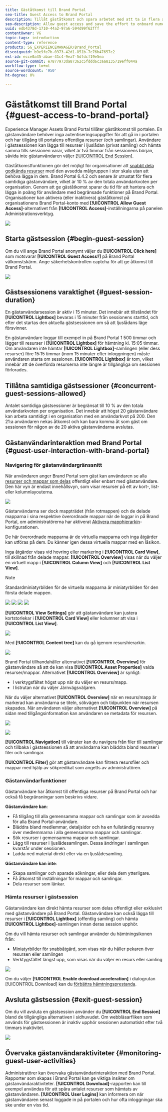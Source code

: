 ```yaml
---
title: Gäståtkomst till Brand Portal
seo-title: Guest Access to Brand Portal
description: Tillåt gäståtkomst och spara arbetet med att ta in flera användare utan autentisering.
seo-description: Allow guest access and save the effort to onboard numerous users without authentication.
uuid: edb4378d-1710-44a2-97a6-594d99f62fff
contentOwner: VG
topic-tags: introduction
content-type: reference
products: SG_EXPERIENCEMANAGER/Brand_Portal
discoiquuid: b9e9fe7b-0373-42d1-851b-7c76b47657c2
exl-id: ecce0a45-abae-41c4-9ea7-5dfdcf19e5ea
source-git-commit: e7877973da87362c5fddd6c3aa8135719eff044a
workflow-type: tm+mt
source-wordcount: '950'
ht-degree: 0%

---
```


# Gäståtkomst till Brand Portal {#guest-access-to-brand-portal}

Experience Manager Assets Brand Portal tillåter gäståtkomst till portalen. En gästanvändare behöver inga autentiseringsuppgifter för att gå in i portalen och har tillgång till portalens offentliga resurser (och samlingar). Användare i gästsessionen kan lägga till resurser i ljuslådan (privat samling) och hämta samma tills sessionen varar, vilket är två timmar från sessionens början, såvida inte gästanvändaren väljer [[!UICONTROL End Session]](#exit-guest-session).

Gäståtkomstfunktionen gör det möjligt för organisationer att [snabbt dela godkända resurser](../using/brand-portal-sharing-folders.md#how-to-share-folders) med den avsedda målgruppen i stor skala utan att behöva lägga in dem. Brand Portal 6.4.2 och senare är utrustat för flera samtidiga gästanvändare, vilket är 10 % av den totala användarkvoten per organisation. Genom att ge gäståtkomst sparar du tid för att hantera och lägga in poäng för användare med begränsade funktioner på Brand Portal.\
Organisationer kan aktivera (eller inaktivera) gäståtkomst på organisationens Brand Portal-konto med **[!UICONTROL Allow Guest Access]**-alternativet från **[!UICONTROL Access]**-inställningarna på panelen Administrationsverktyg.

<!--
Comment Type: annotation
Last Modified By: mgulati
Last Modified Date: 2018-08-17T10:42:59.879-0400
Removed the first para: "AEM Assets Brand Portal allows public users to enter the portal anonymously and have restricted access to the allowed public resources as guests. Organization users with guest role need not seek access and authentication from administrators."
-->

![](assets/enable-guest-access.png)

## Starta gästsession {#begin-guest-session}

Om du vill ange Brand Portal anonymt väljer du **[!UICONTROL Click here]** som motsvarar **[!UICONTROL Guest Access?]** på Brand Portal välkomstskärm. Ange säkerhetskontrollen captcha för att ge åtkomst till Brand Portal.

![](assets/bp-login-screen.png)

## Gästsessionens varaktighet {#guest-session-duration}


En gästanvändarsession är aktiv i 15 minuter.
Det innebär att tillståndet för **[!UICONTROL Lightbox]** bevaras i 15 minuter från sessionens starttid, och efter det startas den aktuella gästsessionen om så att ljuslådans läge försvinner.

En gästanvändare loggar till exempel in på Brand Portal 1 500 timmar och lägger till resurser i **[!UICONTROL Lightbox]** för hämtning kl. 15:05 timmar. Om användaren inte hämtar **[!UICONTROL Lightbox]**-samlingen (eller dess resurser) före 15:15 timmar (inom 15 minuter efter inloggningen) måste användaren starta om sessionen. **[!UICONTROL Lightbox]** är tom, vilket innebär att de överförda resurserna inte längre är tillgängliga om sessionen förlorades.

## Tillåtna samtidiga gästsessioner {#concurrent-guest-sessions-allowed}

Antalet samtidiga gästsessioner är begränsat till 10 % av den totala användarkvoten per organisation. Det innebär att högst 20 gästanvändare kan arbeta samtidigt i en organisation med en användarkvot på 200. Den 21:a användaren nekas åtkomst och kan bara komma åt som gäst om sessionen för någon av de 20 aktiva gästanvändarna avslutas.

## Gästanvändarinteraktion med Brand Portal {#guest-user-interaction-with-brand-portal}

### Navigering för gästanvändargränssnitt

När användaren anger Brand Portal som gäst kan användaren se alla [resurser och mappar som delas](../using/brand-portal-sharing-folders.md#sharefolders) offentligt eller enbart med gästanvändare. Den här vyn är endast innehållsvyn, som visar resurser på ett av kort-, list- eller kolumnlayouterna.

![](assets/disabled-folder-hierarchy1.png)

Gästanvändarna ser dock mappträdet (från rotmappen) och de delade mapparna i sina respektive överordnade mappar när de loggar in på Brand Portal, om administratörerna har aktiverat [Aktivera mapphierarkin](../using/brand-portal-general-configuration.md#main-pars-header-1621071021)-konfigurationen.

De här överordnade mapparna är de virtuella mapparna och inga åtgärder kan utföras på dem. Du känner igen dessa virtuella mappar med en låsikon.

Inga åtgärder visas vid hovring eller markering i **[!UICONTROL Card View]**, till skillnad från delade mappar. **[!UICONTROL Overview]** visas när du väljer en virtuell mapp i  **[!UICONTROL Column View]** och  **[!UICONTROL List View]**.

>[!NOTE]
>
>Standardminiatyrbilden för de virtuella mapparna är miniatyrbilden för den första delade mappen.

![](assets/enabled-hierarchy1.png) ![](assets/hierarchy1-nonadmin.png) ![](assets/hierarchy-nonadmin.png) ![](assets/hierarchy2-nonadmin.png)

**[!UICONTROL View Settings]** gör att gästanvändare kan justera kortstorlekar i  **[!UICONTROL Card View]** eller kolumner att visa i  **[!UICONTROL List View]**.

![](assets/nav-guest-user.png)

Med **[!UICONTROL Content tree]** kan du gå igenom resurshierarkin.

![](assets/guest-login-ui.png)

Brand Portal tillhandahåller alternativet **[!UICONTROL Overview]** för gästanvändare så att de kan visa **[!UICONTROL Asset Properties]** valda resurser/mappar. Alternativet **[!UICONTROL Overview]** är synligt:

* I verktygsfältet högst upp när du väljer en resurs/mapp.
* I listrutan när du väljer Järnvägsväljaren.

När du väljer alternativet **[!UICONTROL Overview]** när en resurs/mapp är markerad kan användarna se titeln, sökvägen och tidpunkten när resursen skapades. När användaren väljer alternativet **[!UICONTROL Overview]** på sidan med tillgångsinformation kan användaren se metadata för resursen.

![](assets/overview-option-1.png)

![](assets/overview-rail-selector-1.png)

**[!UICONTROL Navigation]** till vänster kan du navigera från filer till samlingar och tillbaka i gästsessionen så att användarna kan bläddra bland resurser i filer och samlingar.

**[!UICONTROL Filter]** gör att gästanvändare kan filtrera resursfiler och mappar med hjälp av sökpredikat som angetts av administratören.

### Gästanvändarfunktioner

Gästanvändare har åtkomst till offentliga resurser på Brand Portal och har också få begränsningar som beskrivs vidare.

**Gästanvändare kan**:

* Få tillgång till alla gemensamma mappar och samlingar som är avsedda för alla Brand Portal-användare.
* Bläddra bland medlemmar, detaljsidor och ha en fullständig resursvy över medlemmarna i alla gemensamma mappar och samlingar.
* Sök resurser i gemensamma mappar och samlingar.
* Lägg till resurser i ljuslådesamlingen. Dessa ändringar i samlingen kvarstår under sessionen.
* Ladda ned material direkt eller via en ljuslådesamling.

**Gästanvändare kan inte**:

* Skapa samlingar och sparade sökningar, eller dela dem ytterligare.
* Få åtkomst till inställningar för mappar och samlingar.
* Dela resurser som länkar.

### Hämta resurser i gästsession

Gästanvändare kan direkt hämta resurser som delas offentligt eller exklusivt med gästanvändare på Brand Portal. Gästanvändare kan också lägga till resurser i **[!UICONTROL Lightbox]** (offentlig samling) och hämta **[!UICONTROL Lightbox]**-samlingen innan deras session upphör.

Om du vill hämta resurser och samlingar använder du hämtningsikonen från:

* Miniatyrbilder för snabbåtgärd, som visas när du håller pekaren över resursen eller samlingen
* Verktygsfältet längst upp, som visas när du väljer en resurs eller samling

![](assets/download-on-guest.png)

Om du väljer **[!UICONTROL Enable download acceleration]** i dialogrutan [!UICONTROL Download] kan du [förbättra hämtningsprestanda](../using/accelerated-download.md).

## Avsluta gästsession {#exit-guest-session}

Om du vill avsluta en gästsession använder du **[!UICONTROL End Session]** bland de tillgängliga alternativen i sidhuvudet. Om webbläsarfliken som används för gästsessionen är inaktiv upphör sessionen automatiskt efter två timmars inaktivitet.

![](assets/end-guest-session.png)

## Övervaka gästanvändaraktiviteter {#monitoring-guest-user-activities}

Administratörer kan övervaka gästanvändarinteraktion med Brand Portal. Rapporter som skapas i Brand Portal kan ge viktiga insikter om gästanvändaraktiviteter. **[!UICONTROL Download]**-rapporten kan till exempel användas för att spåra antalet resurser som hämtats av gästanvändaren. **[!UICONTROL User Logins]** kan informera om när gästanvändaren senast loggade in på portalen och hur ofta inloggningar ska ske under en viss tid.

